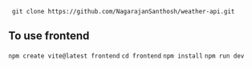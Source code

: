 
<!-- Clone this project  -->
<pre><code> git clone https://github.com/NagarajanSanthosh/weather-api.git </code></pre>

<h2>To use frontend </h2>
<code>npm create vite@latest frontend</code>
<code>cd frontend</code>
<code>npm install</code>
<code>npm run dev</code>
